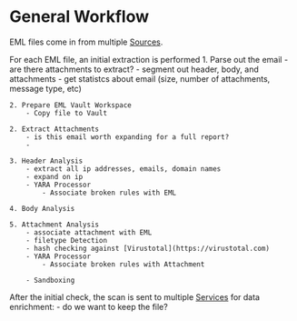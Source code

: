 # General Workflow


EML files come in from multiple [Sources](/docs/Sources/README.md).

For each EML file, an initial extraction is performed
    1. Parse out the email
        - are there attachments to extract?
        - segment out header, body, and attachments
        - get statistcs about email (size, number of attachments, message type, etc)

    2. Prepare EML Vault Workspace
        - Copy file to Vault

    2. Extract Attachments 
        - is this email worth expanding for a full report?
        - 

    3. Header Analysis
        - extract all ip addresses, emails, domain names
        - expand on ip 
        - YARA Processor
            - Associate broken rules with EML
    
    4. Body Analysis

    5. Attachment Analysis
        - associate attachment with EML
        - filetype Detection
        - hash checking against [Virustotal](https://virustotal.com)
        - YARA Processor
            - Associate broken rules with Attachment
         
        - Sandboxing

After the initial check, the scan is sent to multiple [Services](../Services/README.md) for data enrichment:
    - do we want to keep the file?
